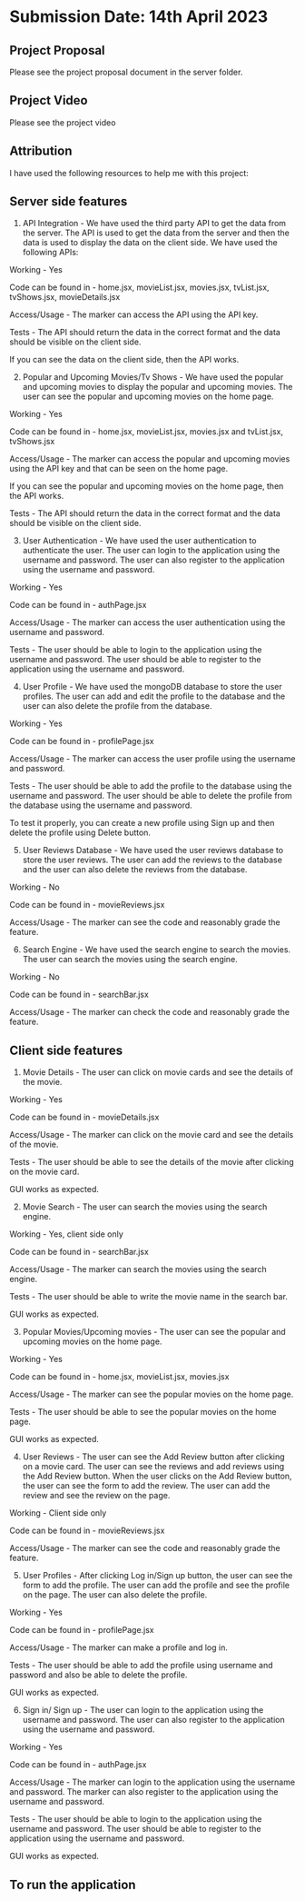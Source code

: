 # Submission Date: 14th April 2023

## Project Proposal

Please see the project proposal document in the server folder.

## Project Video

Please see the project video

## Attribution

I have used the following resources to help me with this project:



## Server side features

1. API Integration - We have used the third party API to get the data from the server. The API is used to get the data from the server and then the data is used to display the data on the client side. We have used the following APIs:

Working - Yes

Code can be found in - home.jsx, movieList.jsx, movies.jsx, tvList.jsx, tvShows.jsx, movieDetails.jsx

Access/Usage - The marker can access the API using the API key.

Tests - The API should return the data in the correct format and the data should be visible on the client side.

If you can see the data on the client side, then the API works.
    
2. Popular and Upcoming Movies/Tv Shows - We have used the popular and upcoming movies to display the popular and upcoming movies. The user can see the popular and upcoming movies on the home page.

Working - Yes

Code can be found in - home.jsx, movieList.jsx, movies.jsx and tvList.jsx, tvShows.jsx

Access/Usage - The marker can access the popular and upcoming movies using the API key and that can be seen on the home page.

If you can see the popular and upcoming movies on the home page, then the API works.

Tests - The API should return the data in the correct format and the data should be visible on the client side.

3. User Authentication - We have used the user authentication to authenticate the user. The user can login to the application using the username and password. The user can also register to the application using the username and password.

Working - Yes

Code can be found in - authPage.jsx

Access/Usage - The marker can access the user authentication using the username and password.

Tests - The user should be able to login to the application using the username and password. The user should be able to register to the application using the username and password.

4. User Profile - We have used the mongoDB database to store the user profiles. The user can add and edit the profile to the database and the user can also delete the profile from the database.

Working - Yes

Code can be found in - profilePage.jsx

Access/Usage - The marker can access the user profile using the username and password.

Tests - The user should be able to add the profile to the database using the username and password. The user should be able to delete the profile from the database using the username and password.

To test it properly, you can create a new profile using Sign up and then delete the profile using Delete button.

5. User Reviews Database - We have used the user reviews database to store the user reviews. The user can add the reviews to the database and the user can also delete the reviews from the database.

Working - No

Code can be found in - movieReviews.jsx

Access/Usage - The marker can see the code and reasonably grade the feature.

6. Search Engine - We have used the search engine to search the movies. The user can search the movies using the search engine.

Working - No

Code can be found in - searchBar.jsx

Access/Usage - The marker can check the code and reasonably grade the feature.
## Client side features

1. Movie Details - The user can click on movie cards and see the details of the movie.

Working - Yes

Code can be found in - movieDetails.jsx

Access/Usage - The marker can click on the movie card and see the details of the movie.

Tests - The user should be able to see the details of the movie after clicking on the movie card.

GUI works as expected.

2. Movie Search - The user can search the movies using the search engine.

Working - Yes, client side only

Code can be found in - searchBar.jsx

Access/Usage - The marker can search the movies using the search engine.

Tests - The user should be able to write the movie name in the search bar.

GUI works as expected.

3. Popular Movies/Upcoming movies - The user can see the popular and upcoming movies on the home page.

Working - Yes

Code can be found in - home.jsx, movieList.jsx, movies.jsx

Access/Usage - The marker can see the popular movies on the home page.

Tests - The user should be able to see the popular movies on the home page.

GUI works as expected.

4. User Reviews - The user can see the Add Review button after clicking on a movie card. The user can see the reviews and add reviews using the Add Review button. When the user clicks on the Add Review button, the user can see the form to add the review. The user can add the review and see the review on the page.

Working - Client side only

Code can be found in - movieReviews.jsx

Access/Usage - The marker can see the code and reasonably grade the feature.

5. User Profiles - After clicking Log in/Sign up button, the user can see the form to add the profile. The user can add the profile and see the profile on the page. The user can also delete the profile.

Working - Yes

Code can be found in - profilePage.jsx

Access/Usage - The marker can make a profile and log in.

Tests - The user should be able to add the profile using username and password and also be able to delete the profile.

GUI works as expected.

6. Sign in/ Sign up - The user can login to the application using the username and password. The user can also register to the application using the username and password.

Working - Yes

Code can be found in - authPage.jsx

Access/Usage - The marker can login to the application using the username and password. The marker can also register to the application using the username and password.

Tests - The user should be able to login to the application using the username and password. The user should be able to register to the application using the username and password.

GUI works as expected.

## To run the application